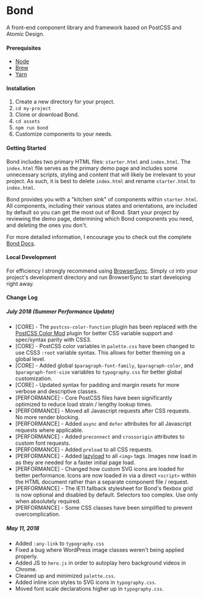# Bond

A front-end component library and framework based on PostCSS and Atomic Design.

#### Prerequisites

* [Node](https://nodejs.org/)
* [Brew](https://brew.sh/)
* [Yarn](https://yarnpkg.com/lang/en/)

#### Installation

1. Create a new directory for your project.
2. `cd my-project`
3. Clone or download Bond.
4. `cd assets`
5. `npm run bond`
6. Customize components to your needs.

#### Getting Started

Bond includes two primary HTML files: `starter.html` and `index.html`. The `index.html` file serves as the primary demo page and includes some unnecessary scripts, styling and content that will likely be irrelevant to your project. As such, it is best to delete `index.html` and rename `starter.html` to `index.html`.

Bond provides you with a "kitchen sink" of components within `starter.html`. All components, including their various states and orientations, are included by default so you can get the most out of Bond. Start your project by reviewing the demo page, determining which Bond components you need, and deleting the ones you don't.

For more detailed information, I encourage you to check out the complete [Bond Docs](http://bond.codeandmortar.com/docs).

#### Local Development

For efficiency I strongly recommend using [BrowserSync](https://browsersync.io/). Simply `cd` into your project's development directory and run BrowserSync to start developing right away.

#### Change Log

##### July 2018 (Summer Performance Update)
* [CORE] - The `postcss-color-function` plugin has been replaced with the [PostCSS Color Mod](https://github.com/jonathantneal/postcss-color-mod-function) plugin for better CSS variable support and spec/syntax parity with CSS3.
* [CORE] - PostCSS color variables in `palette.css` have been changed to use CSS3 `:root` variable syntax. This allows for better theming on a global level.
* [CORE] - Added global `$paragraph-font-family`, `$paragraph-color`, and `$paragraph-font-size` variables to `typography.css` for better global customization.
* [CORE] - Updated syntax for padding and margin resets for more verbose and descriptive classes.
* [PERFORMANCE] - Core PostCSS files have been significantly optimized to reduce load strain / lengthy lookup times.
* [PERFORMANCE] - Moved all Javascript requests after CSS requests. No more render blocking.
* [PERFORMANCE] - Added `async` and `defer` attributes for all Javascript requests where applicable.
* [PERFORMANCE] - Added `preconnect` and `crossorigin` attributes to custom font requests.
* [PERFORMANCE] - Added `preload` to all CSS requests.
* [PERFORMANCE] - Added [lazyload](https://github.com/verlok/lazyload) to all `<img>` tags. Images now load in as they are needed for a faster initial page load.
* [PERFORMANCE] - Changed how custom SVG icons are loaded for better performance. Icons are now loaded in via a direct `<script>` within the HTML document rather than a separate component file / request.
* [PERFORMANCE] - The IE11 fallback stylesheet for Bond's flexbox grid is now optional and disabled by default. Selectors too complex. Use only when absolutely required.
* [PERFORMANCE] - Some CSS classes have been simplified to prevent overcomplication.

##### May 11, 2018
* Added `:any-link` to `typography.css`
* Fixed a bug where WordPress image classes weren't being applied properly.
* Added JS to `hero.js` in order to autoplay hero background videos in Chrome.
* Cleaned up and minimized `palette.css`.
* Added inline icon styles to SVG icons in `typography.css`.
* Moved font scale declarations higher up in `typography.css`.

